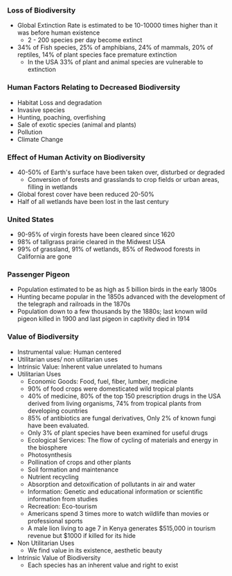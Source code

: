 ### Loss of Biodiversity
- Global Extinction Rate is estimated to be 10-10000 times higher than it was before human existence
	- 2 - 200 species per day become extinct
- 34% of Fish species, 25% of amphibians, 24% of mammals, 20% of reptiles, 14% of plant species face premature extinction
	- In the USA 33% of plant and animal species are vulnerable to extinction
### Human Factors Relating to Decreased Biodiversity
- Habitat Loss and degradation
- Invasive species
- Hunting, poaching, overfishing
- Sale of exotic species (animal and plants)
- Pollution
- Climate Change
### Effect of Human Activity on Biodiversity
- 40-50% of Earth's surface have been taken over, disturbed or degraded
	- Conversion of forests and grasslands to crop fields or urban areas, filling in wetlands
- Global forest cover have been reduced 20-50%
- Half of all wetlands have been lost in the last century
### United States
- 90-95% of virgin forests have been cleared since 1620
- 98% of tallgrass prairie cleared in the Midwest USA
- 99% of grassland, 91% of wetlands, 85% of Redwood forests in California are gone
### Passenger Pigeon
- Population estimated to be as high as 5 billion birds in the early 1800s
- Hunting became popular in the 1850s advanced with the development of the telegraph and railroads in the 1870s
- Population down to a few thousands by the 1880s; last known wild pigeon killed in 1900 and last pigeon in captivity died in 1914
### Value of Biodiversity 
- Instrumental value: Human centered
- Utilitarian uses/ non utilitarian uses
- Intrinsic Value: Inherent value unrelated to humans
- Utilitarian Uses
	- Economic Goods: Food, fuel, fiber, lumber, medicine
	- 90% of food crops were domesticated wild tropical plants
	- 40% of medicine, 80% of the top 150 prescription drugs in the USA derived from living organisms, 74% from tropical plants from developing countries
	- 85% of antibiotics are fungal derivatives, Only 2% of known fungi have been evaluated.
	- Only 3% of plant species have been examined for useful drugs
	- Ecological Services: The flow of cycling of materials and energy in the biosphere
	- Photosynthesis
	- Pollination of crops and other plants
	- Soil formation and maintenance
	- Nutrient recycling
	- Absorption and detoxification of pollutants in air and water
	- Information: Genetic and educational information or scientific information from studies
	- Recreation: Eco-tourism
	- Americans spend 3 times more to watch wildlife than movies or professional sports
	- A male lion living to age 7 in Kenya generates $515,000 in tourism revenue but $1000 if killed for its hide
- Non Utilitarian Uses
	- We find value in its existence, aesthetic beauty
- Intrinsic Value of Biodiversity
	- Each species has an inherent value and right to exist